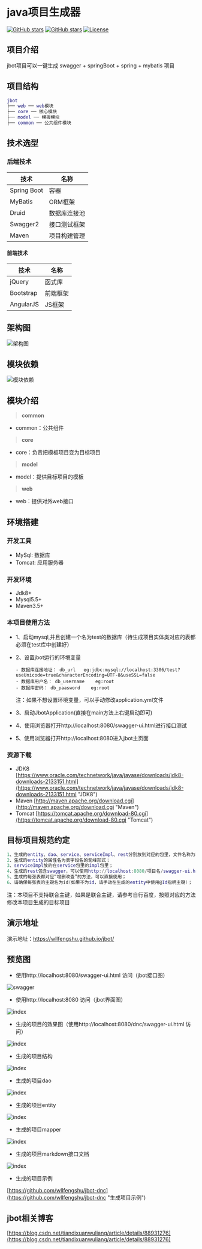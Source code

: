 # java项目生成器

[![GitHub stars](https://img.shields.io/github/stars/wllfengshu/jbot.svg?style=social&label=Stars)](https://github.com/wllfengshu/jbot)
[![GitHub stars](https://img.shields.io/github/stars/wllfengshu/jbot.svg?style=social&label=Fork)](https://github.com/wllfengshu/jbot)
[![License](https://img.shields.io/badge/license-MIT-blue.svg)](LICENSE)

## 项目介绍

jbot项目可以一键生成 swagger + springBoot + spring + mybatis 项目

## 项目结构
```lua
jbot
├── web ── web模块
├── core ── 核心模块
├── model ── 模板模块
├── common ── 公共组件模块
```

## 技术选型

### 后端技术
技术 | 名称
----|------
Spring Boot | 容器  
MyBatis | ORM框架
Druid | 数据库连接池
Swagger2 | 接口测试框架
Maven | 项目构建管理

#### 前端技术
技术 | 名称 
----|------
jQuery | 函式库
Bootstrap | 前端框架
AngularJS | JS框架

## 架构图

![架构图](https://raw.githubusercontent.com/wllfengshu/image/master/jbot/framework.png)

## 模块依赖

![模块依赖](https://raw.githubusercontent.com/wllfengshu/image/master/jbot/dependent.png)

## 模块介绍

> **common**
- common：公共组件
> **core**
- core：负责把模板项目变为目标项目
> **model**
- model：提供目标项目的模板
> **web**
- web：提供对外web接口

## 环境搭建

### 开发工具
- MySql: 数据库
- Tomcat: 应用服务器

### 开发环境
- Jdk8+
- Mysql5.5+
- Maven3.5+

### 本项目使用方法

- 1、启动mysql,并且创建一个名为test的数据库（待生成项目实体类对应的表都必须在test库中创建好）
- 2、设置jbot运行的环境变量
      
      - 数据库连接地址： db_url   eg:jdbc:mysql://localhost:3306/test?useUnicode=true&characterEncoding=UTF-8&useSSL=false
      - 数据库用户名： db_username    eg:root
      - 数据库密码： db_paasword    eg:root
      
  注：如果不想设置环境变量，可以手动修改application.yml文件
  
- 3、启动JbotApplication(直接在main方法上右键启动即可)
- 4、使用浏览器打开http://localhost:8080/swagger-ui.html进行接口测试
- 5、使用浏览器打开http://localhost:8080进入jbot主页面

### 资源下载
- JDK8 [https://www.oracle.com/technetwork/java/javase/downloads/jdk8-downloads-2133151.html](https://www.oracle.com/technetwork/java/javase/downloads/jdk8-downloads-2133151.html "JDK8")
- Maven [http://maven.apache.org/download.cgi](http://maven.apache.org/download.cgi "Maven")
- Tomcat [https://tomcat.apache.org/download-80.cgi](https://tomcat.apache.org/download-80.cgi "Tomcat")

## 目标项目规范约定
```lua
1、生成的entity、dao、service、serviceImpl、rest分别放到对应的包里，文件名称为表名首字母大写、去掉下划线、驼峰结构；
2、生成的entity的属性名为表字段名的驼峰形式；
3、serviceImpl放的在service包里的impl包里；
4、生成的rest包含swagger，可以使用http://localhost:8080/项目名/swagger-ui.html访问；
5、生成的每张表都对应“增删改查”的方法，可以直接使用；
6、请确保每张表的主键名为id(如果不为id，请手动在生成的entity中使用@Id指明主键)；
```
  注：本项目不支持联合主键，如果是联合主键，请参考自行百度，按照对应的方法修改本项目生成的目标项目
  
## 演示地址

演示地址：https://wllfengshu.github.io/jbot/

## 预览图

- 使用http://localhost:8080/swagger-ui.html 访问（jbot接口图）

![swagger](https://raw.githubusercontent.com/wllfengshu/image/master/jbot/1.1.0/jbotSwagger.jpg)

- 使用http://localhost:8080 访问（jbot界面图）

![index](https://raw.githubusercontent.com/wllfengshu/image/master/jbot/1.0/web.jpg)

- 生成的项目的效果图（使用http://localhost:8080/dnc/swagger-ui.html 访问）

![index](https://raw.githubusercontent.com/wllfengshu/image/master/jbot/1.0/genSwagger.jpg)

- 生成的项目结构

![index](https://raw.githubusercontent.com/wllfengshu/image/master/jbot/1.0/genProject.jpg)

- 生成的项目dao

![index](https://raw.githubusercontent.com/wllfengshu/image/master/jbot/1.0/genDao.jpg)

- 生成的项目entity

![index](https://raw.githubusercontent.com/wllfengshu/image/master/jbot/1.0/genEntity.jpg)

- 生成的项目mapper

![index](https://raw.githubusercontent.com/wllfengshu/image/master/jbot/1.0/genMapper.jpg)

- 生成的项目markdown接口文档

![index](https://raw.githubusercontent.com/wllfengshu/image/master/jbot/1.0/genMarkdown.jpg)

- 生成的项目示例

[https://github.com/wllfengshu/jbot-dnc](https://github.com/wllfengshu/jbot-dnc "生成项目示例")


## jbot相关博客

[https://blog.csdn.net/tiandixuanwuliang/article/details/88931276](https://blog.csdn.net/tiandixuanwuliang/article/details/88931276)